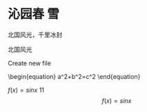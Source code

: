 # 沁园春 雪
北国风光，千里冰封

<font face="微软雅黑">北国风光</font>

Create new file

\begin{equation} a^2+b^2=c^2 \end{equation}

$f(x) = sinx$ 11  
$$f(x)=sinx$$
